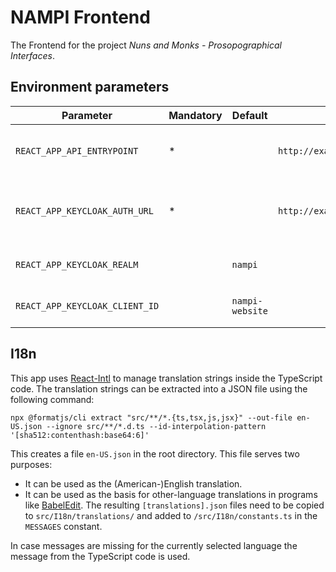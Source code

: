 # NAMPI Frontend

The Frontend for the project _Nuns and Monks - Prosopographical Interfaces_.

## Environment parameters

| Parameter                      | Mandatory | Default         | Example                            | Description                              |
| ------------------------------ | --------- | --------------- | ---------------------------------- | ---------------------------------------- |
| `REACT_APP_API_ENTRYPOINT`     | \*        |                 | `http://example.com/api`           | The URL of the NAMPI API entrypoint      |
| `REACT_APP_KEYCLOAK_AUTH_URL`  | \*        |                 | `http://example.com/keycloak/auth` | The URL of of the Keycloak auth endpoint |
| `REACT_APP_KEYCLOAK_REALM`     |           | `nampi`         |                                    | The Keycloak realm name                  |
| `REACT_APP_KEYCLOAK_CLIENT_ID` |           | `nampi-website` |                                    | The Keycloak client ID                   |

## I18n

This app uses [React-Intl](https://formatjs.io/docs/react-intl) to manage translation strings inside the TypeScript code. The translation strings can be extracted into a JSON file using the following command:

`npx @formatjs/cli extract "src/**/*.{ts,tsx,js,jsx}" --out-file en-US.json --ignore src/**/*.d.ts --id-interpolation-pattern '[sha512:contenthash:base64:6]'`

This creates a file `en-US.json` in the root directory. This file serves two purposes:

- It can be used as the (American-)English translation.
- It can be used as the basis for other-language translations in programs like [BabelEdit](https://www.codeandweb.com/babeledit/tutorials/how-to-translate-your-react-app-with-react-intl). The resulting `[translations].json` files need to be copied to `src/I18n/translations/` and added to `/src/I18n/constants.ts` in the `MESSAGES` constant.

In case messages are missing for the currently selected language the message from the TypeScript code is used.

